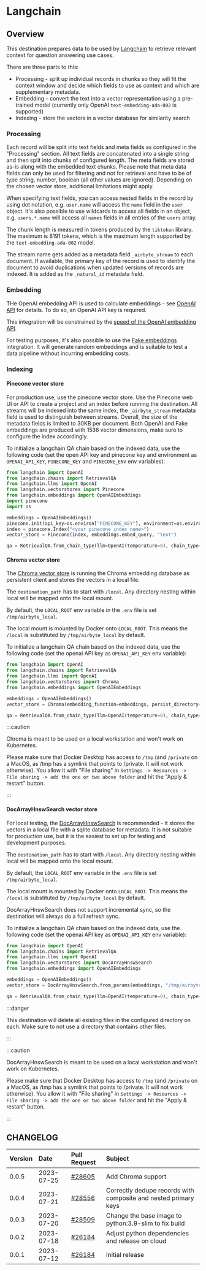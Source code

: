 # Langchain


## Overview

This destination prepares data to be used by [Langchain](https://langchain.com/) to retrieve relevant context for question answering use cases.

There are three parts to this:
* Processing - split up individual records in chunks so they will fit the context window and decide which fields to use as context and which are supplementary metadata.
* Embedding - convert the text into a vector representation using a pre-trained model (currently only OpenAI `text-embedding-ada-002` is supported)
* Indexing - store the vectors in a vector database for similarity search

### Processing

Each record will be split into text fields and meta fields as configured in the "Processing" section. All text fields are concatenated into a single string and then split into chunks of configured length. The meta fields are stored as-is along with the embedded text chunks. Please note that meta data fields can only be used for filtering and not for retrieval and have to be of type string, number, boolean (all other values are ignored). Depending on the chosen vector store, additional limitations might apply.

When specifying text fields, you can access nested fields in the record by using dot notation, e.g. `user.name` will access the `name` field in the `user` object. It's also possible to use wildcards to access all fields in an object, e.g. `users.*.name` will access all `names` fields in all entries of the `users` array.

The chunk length is measured in tokens produced by the `tiktoken` library. The maximum is 8191 tokens, which is the maximum length supported by the `text-embedding-ada-002` model.

The stream name gets added as a metadata field `_airbyte_stream` to each document. If available, the primary key of the record is used to identify the document to avoid duplications when updated versions of records are indexed. It is added as the `_natural_id` metadata field.

### Embedding

THe OpenAI embedding API is used to calculate embeddings - see [OpenAI API](https://beta.openai.com/docs/api-reference/text-embedding) for details. To do so, an OpenAI API key is required.

This integration will be constrained by the [speed of the OpenAI embedding API](https://platform.openai.com/docs/guides/rate-limits/overview).

For testing purposes, it's also possible to use the [Fake embeddings](https://python.langchain.com/docs/modules/data_connection/text_embedding/integrations/fake) integration. It will generate random embeddings and is suitable to test a data pipeline without incurring embedding costs.

### Indexing

#### Pinecone vector store

For production use, use the pinecone vector store. Use the Pinecone web UI or API to create a project and an index before running the destination. All streams will be indexed into the same index, the `_airbyte_stream` metadata field is used to distinguish between streams. Overall, the size of the metadata fields is limited to 30KB per document. Both OpenAI and Fake embeddings are produced with 1536 vector dimensions, make sure to configure the index accordingly.

To initialize a langchain QA chain based on the indexed data, use the following code (set the open API key and pinecone key and environment as `OPENAI_API_KEY`, `PINECONE_KEY` and `PINECONE_ENV` env variables):

```python
from langchain import OpenAI
from langchain.chains import RetrievalQA
from langchain.llms import OpenAI
from langchain.vectorstores import Pinecone
from langchain.embeddings import OpenAIEmbeddings
import pinecone
import os

embeddings = OpenAIEmbeddings()
pinecone.init(api_key=os.environ["PINECONE_KEY"], environment=os.environ["PINECONE_ENV"])
index = pinecone.Index("<your pinecone index name>")
vector_store = Pinecone(index, embeddings.embed_query, "text")

qa = RetrievalQA.from_chain_type(llm=OpenAI(temperature=0), chain_type="stuff", retriever=vector_store.as_retriever())
```

#### Chroma vector store

The [Chroma vector store](https://trychroma.com) is running the Chroma embedding database as persistent client and stores the vectors in a local file.

The `destination_path` has to start with `/local`. Any directory nesting within local will be mapped onto the local mount.

By default, the `LOCAL_ROOT` env variable in the `.env` file is set `/tmp/airbyte_local`.

The local mount is mounted by Docker onto `LOCAL_ROOT`. This means the `/local` is substituted by `/tmp/airbyte_local` by default.

To initialize a langchain QA chain based on the indexed data, use the following code (set the openai API key as `OPENAI_API_KEY` env variable):

```python
from langchain import OpenAI
from langchain.chains import RetrievalQA
from langchain.llms import OpenAI
from langchain.vectorstores import Chroma
from langchain.embeddings import OpenAIEmbeddings

embeddings = OpenAIEmbeddings()
vector_store = Chroma(embedding_function=embeddings, persist_directory="/tmp/airbyte_local/<your configured directory>")

qa = RetrievalQA.from_chain_type(llm=OpenAI(temperature=0), chain_type="stuff", retriever=vector_store.as_retriever())
```

:::caution

Chroma is meant to be used on a local workstation and won't work on Kubernetes.

Please make sure that Docker Desktop has access to `/tmp` (and `/private` on a MacOS, as /tmp has a symlink that points to /private. It will not work otherwise). You allow it with "File sharing" in `Settings -> Resources -> File sharing -> add the one or two above folder` and hit the "Apply & restart" button.

:::


#### DocArrayHnswSearch vector store

For local testing, the [DocArrayHnswSearch](https://python.langchain.com/docs/modules/data_connection/vectorstores/integrations/docarray_hnsw) is recommended - it stores the vectors in a local file with a sqlite database for metadata. It is not suitable for production use, but it is the easiest to set up for testing and development purposes.

The `destination_path` has to start with `/local`. Any directory nesting within local will be mapped onto the local mount.

By default, the `LOCAL_ROOT` env variable in the `.env` file is set `/tmp/airbyte_local`.

The local mount is mounted by Docker onto `LOCAL_ROOT`. This means the `/local` is substituted by `/tmp/airbyte_local` by default.

DocArrayHnswSearch does not support incremental sync, so the destination will always do a full refresh sync.

To initialize a langchain QA chain based on the indexed data, use the following code (set the openai API key as `OPENAI_API_KEY` env variable):

```python
from langchain import OpenAI
from langchain.chains import RetrievalQA
from langchain.llms import OpenAI
from langchain.vectorstores import DocArrayHnswSearch
from langchain.embeddings import OpenAIEmbeddings

embeddings = OpenAIEmbeddings()
vector_store = DocArrayHnswSearch.from_params(embeddings, "/tmp/airbyte_local/<your configured directory>", 1536)

qa = RetrievalQA.from_chain_type(llm=OpenAI(temperature=0), chain_type="stuff", retriever=vector_store.as_retriever())
```

:::danger

This destination will delete all existing files in the configured directory on each. Make sure to not use a directory that contains other files.

:::

:::caution

DocArrayHnswSearch is meant to be used on a local workstation and won't work on Kubernetes.

Please make sure that Docker Desktop has access to `/tmp` (and `/private` on a MacOS, as /tmp has a symlink that points to /private. It will not work otherwise). You allow it with "File sharing" in `Settings -> Resources -> File sharing -> add the one or two above folder` and hit the "Apply & restart" button.

:::


## CHANGELOG

| Version | Date       | Pull Request                                                  | Subject                                                                                                                                              |
|:--------| :--------- |:--------------------------------------------------------------|:-----------------------------------------------------------------------------------------------------------------------------------------------------|
| 0.0.5   | 2023-07-25 | [#28605](https://github.com/airbytehq/airbyte/pull/28605)     | Add Chroma support  |
| 0.0.4   | 2023-07-21 | [#28556](https://github.com/airbytehq/airbyte/pull/28556)     | Correctly dedupe records with composite and nested primary keys  |
| 0.0.3   | 2023-07-20 | [#28509](https://github.com/airbytehq/airbyte/pull/28509)     | Change the base image to python:3.9-slim to fix build  |
| 0.0.2   | 2023-07-18 | [#26184](https://github.com/airbytehq/airbyte/pull/28398)     | Adjust python dependencies and release on cloud  |
| 0.0.1   | 2023-07-12 | [#26184](https://github.com/airbytehq/airbyte/pull/26184)     | Initial release  |
